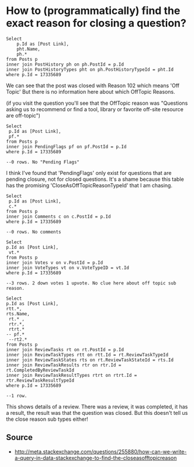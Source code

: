 ﻿# How to (programmatically) find the exact reason for closing a question?

    Select
        p.Id as [Post Link],
        pht.Name,
        ph.*
    from Posts p
    inner join PostHistory ph on ph.PostId = p.Id
    inner join PostHistoryTypes pht on ph.PostHistoryTypeId = pht.Id
    where p.Id = 17335689

We can see that the post was closed with Reason 102 which means 'Off Topic'
But there is no information here about which OffTopic Reasons.

(if you visit the question you'll see that the OffTopic reason was
 "Questions asking us to recommend or find a tool, library or
favorite off-site resource are off-topic")


    Select
     p.Id as [Post Link],
     pf.*
    from Posts p
    inner join PendingFlags pf on pf.PostId = p.Id
    where p.Id = 17335689

    --0 rows. No "Pending Flags"

I think I've found that 'PendingFlags' only exist for questions that are pending closure, not for closed questions.
It's a shame because this table has the promising 'CloseAsOffTopicReasonTypeId'
that I am chasing.


    Select
     p.Id as [Post Link],
     c.*
    from Posts p
    inner join Comments c on c.PostId = p.Id
    where p.Id = 17335689

    --0 rows. No comments

    Select
    p.Id as [Post Link],
     vt.*
    from Posts p
    inner join Votes v on v.PostId = p.Id
    inner join VoteTypes vt on v.VoteTypeID = vt.Id
    where p.Id = 17335689

    --3 rows. 2 down votes 1 upvote. No clue here about off topic sub reason.

    Select
    p.Id as [Post Link],
    rtt.*,
    rts.Name,
     rt.* ,
     rtr.*,
     rtrt.*
    -- pf.*
     --rt2.*
    from Posts p
    inner join ReviewTasks rt on rt.PostId = p.Id
    inner join ReviewTaskTypes rtt on rtt.Id = rt.ReviewTaskTypeId
    inner join ReviewTaskStates rts on rt.ReviewTaskStateId = rts.Id
    inner join ReviewTaskResults rtr on rtr.Id = rt.CompletedByReviewTaskId
    inner join ReviewTaskResultTypes rtrt on rtrt.Id = rtr.ReviewTaskResultTypeId
    where p.Id = 17335689

    --1 row.

This shows details of a review.
There was a review, it was completed, it has a result,
the result was that the question was closed.
But this doesn't tell us the close reason sub types either!


## Source

 * <http://meta.stackexchange.com/questions/255880/how-can-we-write-a-query-in-data-stackexchange-to-find-the-closeasofftopicreason>